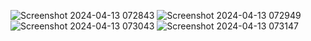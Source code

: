 ![Screenshot 2024-04-13 072843](https://github.com/Arpita7323/skycast-weather-api-app-projectt/assets/160032250/a9061a0f-0f49-4eaa-9fcd-3b5ec07863e1)
![Screenshot 2024-04-13 072949](https://github.com/Arpita7323/skycast-weather-api-app-projectt/assets/160032250/03124cce-85be-4989-b4d6-eaa6d4c49828)
![Screenshot 2024-04-13 073043](https://github.com/Arpita7323/skycast-weather-api-app-projectt/assets/160032250/d232602f-abf4-4811-b6ce-1c75fcc47fe4)
![Screenshot 2024-04-13 073147](https://github.com/Arpita7323/skycast-weather-api-app-projectt/assets/160032250/a1316c88-54d2-4a77-9a37-00c9214097f1)
